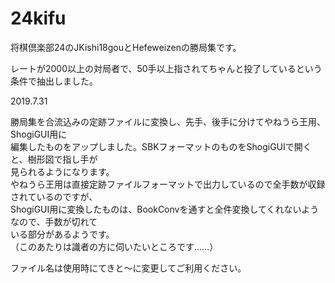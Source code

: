 # 24kifu
将棋倶楽部24のJKishi18gouとHefeweizenの勝局集です。

レートが2000以上の対局者で、50手以上指されてちゃんと投了しているという条件で抽出しました。  
  
2019.7.31  
  
勝局集を合流込みの定跡ファイルに変換し、先手、後手に分けてやねうら王用、ShogiGUI用に  
編集したものをアップしました。SBKフォーマットのものをShogiGUIで開くと、樹形図で指し手が  
見られるようになります。  
やねうら王用は直接定跡ファイルフォーマットで出力しているので全手数が収録されているのですが、  
ShogiGUI用に変換したものは、BookConvを通すと全件変換してくれないようなので、手数が切れて  
いる部分があるようです。  
（このあたりは識者の方に伺いたいところです……）  
  
ファイル名は使用時にてきと～に変更してご利用ください。  

